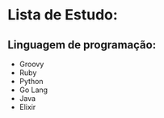# Lista de Estudo:

## Linguagem de programação:
- Groovy
- Ruby
- Python
- Go Lang
- Java
- Elixir

